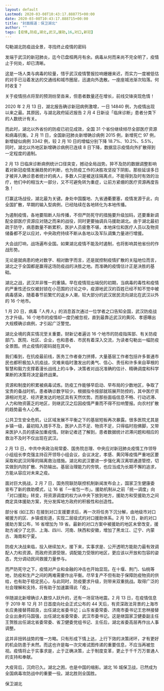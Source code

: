 ```yaml
---
layout: default
Lastmod: 2020-03-08T10:43:17.888775+00:00
date: 2020-03-08T10:43:17.888715+00:00
title: "封面报道：保卫湖北"
author: ""
tags: [疫情,防疫,湖北,武汉,援助,16,对口,新冠]
---
```


勾勒湖北防疫战全景，寻找终止疫情的密码

发端于武汉的新冠肺炎，迄今已盘桓两月有余。病毒从何而来尚不完全明了，疫情止于何处，却已清晰。

这是一场人类与病毒的较量，惜乎武汉疫情警报拉响姗姗来迟，而实力一度被低估的对手已沿着发达的交通线和城市圈层，迅速向外逸散。一座座城池渐次陷落。何时收复？

关于疫情拐点将至的预测纷至沓来，但患者数量还在增长，前线交锋突现危情！

2020 年 2 月 13 日，湖北报告确诊新冠病例激增，一日 14840 例，为疫情出现以来之最。其原因，与湖北政府延迟报告 2 月 4 日新设「临床诊断」患者分类下的人数统计有关。

而此时，湖北以外省份的防疫已初见成效，全国 31 个省份继续倾尽全部医疗资源和病毒抗衡。2 月 11 日，全国新冠肺炎新增确诊病例 2015 例，新增死亡 97 例，新增疑似病例 3342 例，较 2 月 10 日的增幅分别下降 18.7%、10.2%、5.5%，同时，湖北以外地区新增确诊病例已连续 8 日下降，数据显示疫情向外扩散得到一定程度的遏制。

2 月 13 日临床诊断病例统计口径突变，撼动全局战势。猝不及防的数据调整影响着对新冠疫情发展趋势的判断，也为防疫工作的决胜攻坚投下阴影。那些延误多日才被并入确诊患者统计的病人，多数人只是被送往隔离点，不能得到及时有效的治疗，他们中的相当大一部分，又不可避免转为重症，让前方紧绷的医疗资源再度告急！

打赢这场战役，湖北最为关键。身处中国腹地、九省通衢要塞，疫情发源于此，向全国扩散，早期的输入型病例，已经陆续在各地转化为本地传播。

为遏制疫情，各地要阻断人际传播，不但严防死守的措施要升级加码，还要重新调配全部医疗资源应对随之而来的战役，同时更要抽调兵马援助湖北。由于湖北最初疏于防守，病患数量不断累积，医护人员疲惫不堪，本地床位和医疗人员以及物资储备都不足以应对，中央政府持续不断从各地以及军队调集力量进行增援。

大会战打响，战场遍布全国。如果湖北疫情不能及时遏制，也将影响其他省份的作战形势。

无论是就病患的绝对数字、相对数字而言，还是就控制疫情扩散的关隘地位而言，湖北之于全国都是赢得这场防疫战的决胜之地。而准确的疫情估计正是决胜的基础。

湖北之战，武汉并非惟一的重镇。早在疫情现出端倪的初期，当病毒的毒性和疫情的严重性还仅仅被封锁在小范围的讨论之中，疫源地武汉的百姓已经不知不觉中被病毒感染，随着春节前繁忙的返乡人潮，较大部分的武汉居民流向湖北在武汉以外的 16 个地市。

1 月 20 日，病毒「人传人」的消息首次通过一位学者之口告知全国，武汉防疫战方才升级。16 个地市的疫情却一度仍被忽视，直到最靠近武汉的黄冈、孝感曝出大规模确诊病例，才引起广泛警觉。

湖北全境的真实情况至关重要。财新记者遍访 16 个地市的防疫指挥部、有关防疫部门、医院、社区、企业，也和患者、市民有着深入交流，为读者勾勒出一幅防疫全景图。终止疫情的密码就在其中。

我们看到，在抗疫最前线，医务工作者奋力拼搏，大量基层工作者包括许多普通市民也都积极加入抗疫战，灾难来临时激发出的勇气、信心、责任和许多来自草根的智慧和毅力支撑着漫长战线上的斗争，决策者对战况准确的估计、精确调度和科学果断的决策将决定最终战果。

资源和制度的积累被病毒试炼。防疫工作能够早启动、早布局的少数地区，争取了宝贵的备战时机，患者确诊数字较少。根据指令按部就班展开防控的，其中医疗资源相对充足、经济更发达的地区具有天然优势。而那些面临信息不畅、行动迟滞、人力和物资匮乏的地区，则继武汉之后因疫情严重而不得不拉响警报。向农村扩散的趋势最令人心焦。

公共卫生安全危机，让区域发展不平衡之下的基层短板再次暴露。很多医院尤其是乡镇一级，最初陷入措手不及，医护人员不足、物资不足，只得临时抱佛脚，又带来医护人员的感染加重疫情。财新记者还了解到，患者数据统计迟滞问题和相应的救治不及时不仅出现在武汉。

2 月 13 日，中共中央政治局常委、国务院总理、中央应对新冠肺炎疫情工作领导小组组长李克强主持召开领导小组会议，会议决定，孝感、黄冈等疫情严重地区要采取和武汉同等的隔离救治措施。湖北和武汉要进一步强化离汉离鄂通道管控，切实做到内防扩散、外防输出。基层治理能力的夯筑，也应当成为长期不懈的追求，方能从容应对未来之疫。

面对巨大挑战，2 月 7 日，国务院联防联控机制新闻发布会上，国家卫生健康委宣布了新的救助模式，让 16 省「一省包一市」。援助机制从之前「统一调度」向「对口援助」转变，将资源调度的权力从中央下放到地方，援助方和受援助方之间商定具体援助方案，充分发挥地方政府的积极性和创造性。

部分省 (如江苏) 在接到对口支援要求后，再一次将任务下沉分解，由地级市对口被援方的区、乡镇或街道，实现二层级式的对口援助体系。2 月 10 日，新的对口援助方案公布，16 省增加为 19 省。最新的对口方案中被援助的地区未曾改变，援助方减少了北京、上海、四川、河南、陕西和安徽，增加了黑龙江、辽宁、内蒙古、海南和宁夏。

防疫大决战来临，投入继续加大，接下来，实事求是、公开透明方能助力最有效调配人力和资源。而政府资源受限，调配能力受限的地区，更应该以开放和包容的姿态，充分调动民间救援力量参与。

而严防死守之下，疫情对产业和金融的冲击也开始显现。在十堰、荆门、仙桃等地，防疫和生产之间的两难需要作出平衡。尽早复产不但有助于保障防疫物资的供给，也有助于稳定民心，与此同时，防疫要求升级，则带来双重挑战。取得广泛的社会理解和支持，将有助于加速赢得此「疫」。

伴随湖北新增确诊人数惊人跃升的，还有一场官场地震。2 月 13 日，在疫情信息于 2019 年 12 月 31 日首度向社会正式公布的 44 天后，有资深政法背景的上海市长应勇接替蒋超良，出任湖北省委书记；山东省委常委、济南市委书记王忠林接替企业出身的马国强，出任湖北省委常委、武汉市委书记。这是继国家卫健委副主任王贺胜出任湖北省委常委、省卫健委党组书记、主任后，湖北省委高层再作出人事调整。

这并非扭转战势的惟一方略。只有形成下情上达，上行下效的决策闭环，才有更好的机会防患于未然。而这也许是每一次灾难试图传递的重要信息，不应当再被忽视。疫情将止于实事求是，止于正确决策，止于制度变革，更止于千千万万普通人的支持和奉献。

大疫背后，沉疴已久。湖北之困，也是中国的缩影。湖北 16 城保卫战，已然成为全国病毒攻防战中的重要一役。湖北胜则全国胜。

保卫湖北

